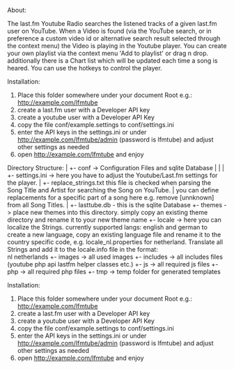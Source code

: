 About:

The last.fm Youtube Radio searches the listened tracks of a given last.fm user on YouTube.
When a Video is found (via the YouTube search,
or in preference a custom video id or alternative search result selected through the context menu)
the Video is playing in the Youtube player.
You can create your own playlist via the context menu 'Add to playlist' or drag n drop.
additionally there is a Chart list which will be updated each time a song is heared.
You can use the hotkeys to control the player.


Installation:

1. Place this folder somewhere under your document Root e.g.: http://example.com/lfmtube
2. create a last.fm user with a Developer API key
3. create a youtube user with a Developer API Key
4. copy the file conf/example.settings to conf/settings.ini
5. enter the API keys in the settings.ini or under http://example.com/lfmtube/admin (password is lfmtube)
   and adjust other settings as needed
5. open http://example.com/lfmtube and enjoy

Directory Structure:
|
+- conf -> Configuration Files and sqlite Database
|   |
|   +- settings.ini -> here you have to adjust the Youtube/Last.fm settings for the player.
|   +- replace_strings.txt this file is checked when parsing the Song Title and Artist for searching the Song on YouTube.
|       you can define replacements for a specific part of a song here e.g. remove [unnknown] from all Song Titles.
|   +- lasttube.db - this is the sqlite Database
+- themes -> place new themes into this directory. simply copy an existing theme directory and rename it to your new theme name
+- locale -> here you can localize the Strings. currently supported langs: english and german
             to create a new language, copy an existing language file and rename it to the country specific code, 
	     e.g. locale_nl.properties for netherland. Translate all Strings and add it to the locale.info file in the format:	     
	     nl netherlands
+- images -> all used images
+- includes -> all includes files (youtube php api lastfm helper classes etc.)
+- js -> all required js files 
+- php -> all required php files
+- tmp -> temp folder for generated templates


Installation:

1. Place this folder somewhere under your document Root e.g.: http://example.com/lfmtube
2. create a last.fm user with a Developer API key
3. create a youtube user with a Developer API Key
4. copy the file conf/example.settings to conf/settings.ini
5. enter the API keys in the settings.ini or under http://example.com/lfmtube/admin (password is lfmtube)
   and adjust other settings as needed
5. open http://example.com/lfmtube and enjoy
